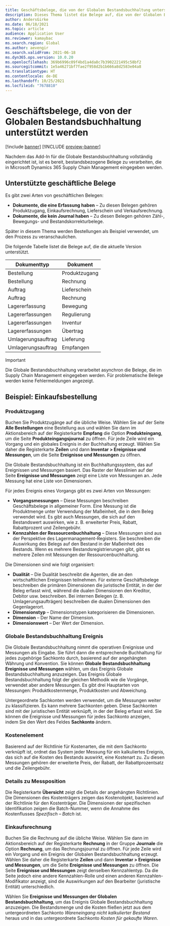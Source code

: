 ```yaml
---
title: Geschäftsbelege, die von der Globalen Bestandsbuchhaltung unterstützt werden
description: Dieses Thema listet die Belege auf, die von der Globalen Bestandsbuchhaltung unterstützt werden. Es enthält auch ein detailliertes Beispiel für Einkaufsbestellung Belege.
author: AndersGirke
ms.date: 06/18/2021
ms.topic: article
audience: Application User
ms.reviewer: kamaybac
ms.search.region: Global
ms.author: aevengir
ms.search.validFrom: 2021-06-18
ms.dyn365.ops.version: 10.0.20
ms.openlocfilehash: 369b6996c09f4bd1a4da8c7b3902221495c58bf2
ms.sourcegitcommit: 1e5a46271bf7fae2f958d2b1b666a8d2583e04a8
ms.translationtype: HT
ms.contentlocale: de-DE
ms.lasthandoff: 10/25/2021
ms.locfileid: "7678810"
---
```

# <a name="business-documents-supported-by-global-inventory-accounting"></a>Geschäftsbelege, die von der Globalen Bestandsbuchhaltung unterstützt werden

[!include [banner](../includes/banner.md)]
[!INCLUDE [preview-banner](../includes/preview-banner.md)] <!--KFM: Until 4/30/2022 -->

Nachdem das Add-In für die Globale Bestandsbuchhaltung vollständig eingerichtet ist, ist es bereit, bestandsbezogene Belege zu verarbeiten, die in Microsoft Dynamics 365 Supply Chain Management eingegeben werden.

## <a name="supported-business-documents"></a>Unterstützte geschäftliche Belege

Es gibt zwei Arten von geschäftlichen Belegen:

- **Dokumente, die eine Erfassung haben** – Zu diesen Belegen gehören Produktzugang, Einkaufsrechnung, Lieferschein und Verkaufsrechnung.
- **Dokumente, die kein Journal haben** – Zu diesen Belegen gehören Zähl-, Bewegungs- und Bestandskorrekturbelege.

Später in diesem Thema werden Bestellungen als Beispiel verwendet, um den Prozess zu veranschaulichen.

Die folgende Tabelle listet die Belege auf, die die aktuelle Version unterstützt.

| Dokumenttyp      | Dokument        |
|--------------------|-----------------|
| Bestellung     | Produktzugang |
| Bestellung     | Rechnung         |
| Auftrag        | Lieferschein    |
| Auftrag        | Rechnung         |
| Lagererfassung | Bewegung        |
| Lagererfassungen | Regulierung      |
| Lagererfassungen | Inventur        |
| Lagererfassungen | Übertrag        |
| Umlagerungsauftrag     | Lieferung        |
| Umlagerungsauftrag     | Empfangen         |

> [!IMPORTANT]
> Die Globale Bestandsbuchhaltung verarbeitet asynchron die Belege, die im Supply Chain Management eingegeben werden. Für problematische Belege werden keine Fehlermeldungen angezeigt.

## <a name="example-purchase-order"></a>Beispiel: Einkaufsbestellung

### <a name="product-receipt"></a>Produktzugang

Buchen Sie Produktzugänge auf die übliche Weise. Wählen Sie auf der Seite **Alle Bestellungen** eine Bestellung aus und wählen Sie dann im Aktionsbereich auf der Registerkarte **Empfang** die Option **Produkteingang**, um die Seite **Produkteingangsjournal** zu öffnen. Für jede Zeile wird ein Vorgang und ein globales Ereignis in der Buchhaltung erzeugt. Wählen Sie daher die Registerkarte **Zeilen** und dann **Inventar \> Ereignisse und Messungen**, um die Seite **Ereignisse und Messungen** zu öffnen.

Die Globale Bestandsbuchhaltung ist ein Buchhaltungssystem, das auf Ereignissen und Messungen basiert. Das Raster der Messlinien auf der Seite **Ereignisse und Messungen** zeigt eine Liste von Messungen an. Jede Messung hat eine Liste von Dimensionen.

Für jedes Ereignis eines Vorgangs gibt es zwei Arten von Messungen:

- **Vorgangsmessungen** – Diese Messungen beschreiben Geschäftsbelege in allgemeiner Form. Eine Messung ist die Produktmenge unter Verwendung der Maßeinheit, die in dem Beleg verwendet wird. Es gibt auch Messungen, die sich auf den Bestandswert auswirken, wie z. B. erweiterter Preis, Rabatt, Rabattprozent und Zeilengebühr.
- **Kennzahlen der Ressourcenbuchhaltung** – Diese Messungen sind aus der Perspektive des Lagermanagement-Registers. Sie beschreiben die Auswirkung des Belegs auf den Bestand in der Maßeinheit des Bestands. Wenn es mehrere Bestandsregistrierungen gibt, gibt es mehrere Zeilen mit Messungen der Ressourcenbuchhaltung.

Die Dimensionen sind wie folgt organisiert:

- **Dualität** – Die Dualität beschreibt die Agenten, die an den wirtschaftlichen Ereignissen teilnehmen. Für externe Geschäftsbelege beschreiben die primären Dimensionen die juristische Entität, in der der Beleg erfasst wird, während die dualen Dimensionen den Kreditor, Debitor usw. beschreiben. Bei internen Belegen (z. B. Umlagerungsaufträgen) beschreiben die dualen Dimensionen den Gegenlagerort.
- **Dimensionstyp** – Dimensionstypen kategorisieren die Dimensionen.
- **Dimension** – Der Name der Dimension.
- **Dimensionswert** – Der Wert der Dimension.

### <a name="global-inventory-accounting-event"></a>Globale Bestandsbuchhaltung Ereignis

Die Globale Bestandsbuchhaltung nimmt die operativen Ereignisse und Messungen als Eingabe. Sie führt dann die entsprechende Buchhaltung für jedes zugehörige Sachkonto durch, basierend auf der angehängten Währung und Konvention. Sie können **Globale Bestandsbuchhaltung Ereignisse und Messungen** wählen, um das Ereignis Globale Bestandsbuchhaltung anzuzeigen. Das Ereignis Globale Bestandsbuchhaltung folgt der gleichen Methodik wie die Vorgänge, verwendet aber andere Messungen. Es gibt drei Hauptarten von Messungen: Produktkostenmenge, Produktkosten und Abweichung.

Untergeordnete Sachkonten werden verwendet, um die Messungen weiter zu klassifizieren. Es kann mehrere Sachkonten geben. Diese Sachkonten sind mit der juristischen Entität verknüpft, in der der Beleg erfasst wird. Sie können die Ereignisse und Messungen für jedes Sachkonto anzeigen, indem Sie den Wert des Feldes **Sachkonto** ändern.

### <a name="cost-element"></a>Kostenelement

Basierend auf der Richtlinie für Kostenarten, die mit dem Sachkonto verknüpft ist, ordnet das System jeder Messung für ein kalkuliertes Ereignis, das sich auf die Kosten des Bestands auswirkt, eine Kostenart zu. Zu diesen Messungen gehören der erweiterte Preis, der Rabatt, der Rabattprozentsatz und die Zeilengebühr.

### <a name="measurement-line-details"></a>Details zu Messposition

Die Registerkarte **Übersicht** zeigt die Details der angehängten Richtlinien. Die Dimensionen des Kostenträgers zeigen das Kostenobjekt, basierend auf der Richtlinie für den Kostenträger. Die Dimensionen der spezifischen Identifikation zeigen die Batch-Nummer, wenn die Annahme des Kostenflusses *Spezifisch – Batch* ist.

### <a name="purchase-invoice"></a>Einkaufsrechnung

Buchen Sie die Rechnung auf die übliche Weise. Wählen Sie dann im Aktionsbereich auf der Registerkarte **Rechnung** in der Gruppe **Journale** die Option **Rechnung**, um das Rechnungsjournal zu öffnen. Für jede Zeile wird ein Vorgang und ein Ereignis der Globalen Bestandsbuchhaltung erzeugt. Wählen Sie daher die Registerkarte **Zeilen** und dann **Inventar \> Ereignisse und Messungen**, um die Seite **Ereignisse und Messungen** zu öffnen. Die Seite **Ereignisse und Messungen** zeigt denselben Kennzahlentyp. Da die Seite jedoch eine andere Kennzahlen-Rolle und einen anderen Kennzahlen-Modifikator anzeigt, sind die Auswirkungen auf den Bearbeiter (juristische Entität) unterschiedlich.

Wählen Sie **Ereignisse und Messungen der Globalen Bestandsbuchhaltung**, um das Ereignis Globale Bestandsbuchhaltung anzuzeigen. Die Bestandsmenge und die Kosten fließen jetzt aus dem untergeordneten Sachkonto *Wareneingang nicht kalkulierter Bestand* heraus und in das untergeordnete Sachkonto *Kosten für gekaufte Waren*.
